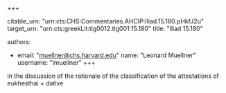 +++


citable_urn: "urn:cts:CHS:Commentaries.AHCIP:Iliad.15.180.pHkfJ2u"
target_urn: "urn:cts:greekLit:tlg0012.tlg001:15.180"
title: "Iliad 15.180"

authors:
- email: "muellner@chs.harvard.edu"
  name: "Leonard Muellner"
  username: "lmuellner"
+++

<p>in the discussion of the rationale of the classification of the attestations of eukhesthai + dative</p>